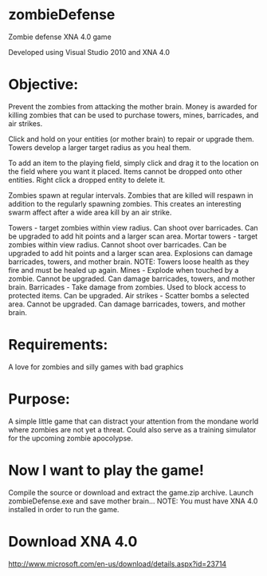 zombieDefense
=============

Zombie defense XNA 4.0 game

Developed using Visual Studio 2010 and XNA 4.0

Objective:
==========
Prevent the zombies from attacking the mother brain. Money is awarded for killing zombies that can be used to purchase 
towers, mines, barricades, and air strikes. 

Click and hold on your entities (or mother brain) to repair or upgrade them. 
Towers develop a larger target radius as you heal them.

To add an item to the playing field, simply click and drag it to the location on the field where you want it placed. 
Items cannot be dropped onto other entities. 
Right click a dropped entity to delete it.

Zombies spawn at regular intervals. Zombies that are killed will respawn in addition to the regularly spawning zombies. 
This creates an interesting swarm affect after a wide area kill by an air strike.

Towers - target zombies within view radius. Can shoot over barricades. Can be upgraded to add hit points and a larger scan area.
Mortar towers - target zombies within view radius. Cannot shoot over barricades. Can be upgraded to add hit points and a larger scan area. Explosions can damage barricades, towers, and mother brain. 
NOTE: Towers loose health as they fire and must be healed up again.
Mines - Explode when touched by a zombie. Cannot be upgraded. Can damage barricades, towers, and mother brain.
Barricades - Take damage from zombies. Used to block access to protected items. Can be upgraded.
Air strikes - Scatter bombs a selected area. Cannot be upgraded. Can damage barricades, towers, and mother brain.

Requirements:
=============
A love for zombies and silly games with bad graphics

Purpose:
========
A simple little game that can distract your attention from the mondane world where zombies are not yet a threat. 
Could also serve as a training simulator for the upcoming zombie apocolypse. 

Now I want to play the game!
============================
Compile the source or download and extract the game.zip archive. Launch zombieDefense.exe and save mother brain...
NOTE: You must have XNA 4.0 installed in order to run the game.

Download XNA 4.0
================
http://www.microsoft.com/en-us/download/details.aspx?id=23714
